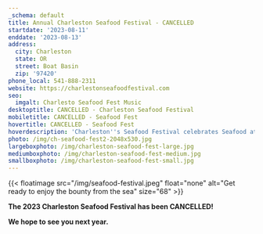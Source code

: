 ```yaml
---
_schema: default
title: Annual Charleston Seafood Festival - CANCELLED
startdate: '2023-08-11'
enddate: '2023-08-13'
address:
  city: Charleston
  state: OR
  street: Boat Basin
  zip: '97420'
phone_local: 541-888-2311
website: https://charlestonseafoodfestival.com
seo:
  imgalt: Charlesto Seafood Fest Music
desktoptitle: CANCELLED - Charleston Seafood Festival
mobiletitle: CANCELLED - Seafood Fest
hovertitle: CANCELLED - Seafood Fest
hoverdescription: 'Charleston''s Seafood Festival celebrates Seafood at its Finest. '
photo: /img/ch-seafood-fest2-2048x530.jpg
largeboxphoto: /img/charleston-seafood-fest-large.jpg
mediumboxphoto: /img/charleston-seafood-fest-medium.jpg
smallboxphoto: /img/charleston-seafood-fest-small.jpg
---
```

{{< floatimage src="/img/seafood-festival.jpeg" float="none" alt="Get ready to enjoy the bounty from the sea" size="68" >}}

**The 2023 Charleston Seafood Festival has been CANCELLED!**

**We hope to see you next year.**

####